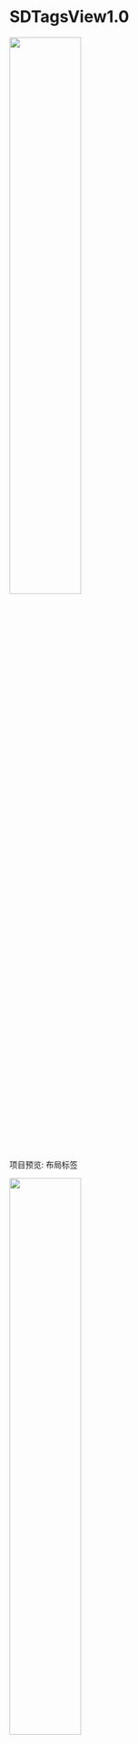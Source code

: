 # SDTagsView1.0
 

 <img src="https://github.com/SlowDony/SDTagsView/blob/master/SDTagsView/SDTagsView.png" width="50%" height="50%">
 

项目预览:
布局标签

<img src="https://github.com/SlowDony/SDTagsView/blob/master/SDTagsView/SDTagsView.gif" width="50%" height="50%">



添加删除标签

<img src="https://github.com/SlowDony/SDTagsView/blob/master/SDTagsView/SDEditTagsView.gif" width="50%" height="50%">
 

标签使我们日常项目开发中经常遇见的,SDTagsView两种布局方式

* UILabel 
* UICollectionView (推荐使用)


展示标签,自适应标签宽度.

点击新增标签,删除标签.


我的邮箱：devslowdony@gmail.com 
我的微博: https://weibo.com/u/2428779285

如果有好的建议或者意见 ,欢迎指出 , 您的支持是对我最大的鼓励,谢谢. 求STAR ..😆


